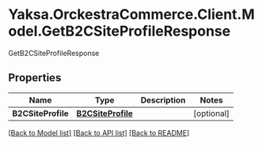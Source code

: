 # Yaksa.OrckestraCommerce.Client.Model.GetB2CSiteProfileResponse
GetB2CSiteProfileResponse

## Properties

Name | Type | Description | Notes
------------ | ------------- | ------------- | -------------
**B2CSiteProfile** | [**B2CSiteProfile**](B2CSiteProfile.md) |  | [optional] 

[[Back to Model list]](../README.md#documentation-for-models) [[Back to API list]](../README.md#documentation-for-api-endpoints) [[Back to README]](../README.md)

